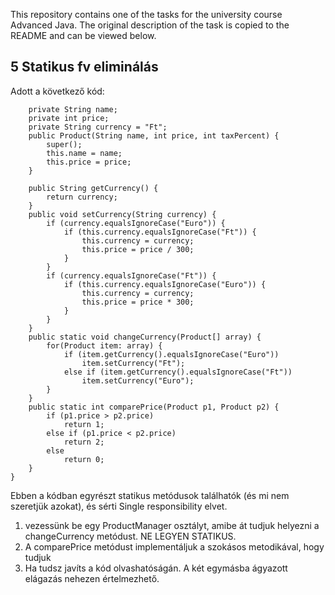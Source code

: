 This repository contains one of the tasks for the university course Advanced Java. The original description of the task is copied to the README and can be viewed below.

## 5 Statikus fv eliminálás
Adott a következő kód:
```public class Product {
    private String name;
    private int price;
    private String currency = "Ft";
    public Product(String name, int price, int taxPercent) {
        super();
        this.name = name;
        this.price = price;
    }

    public String getCurrency() {
        return currency;
    }
    public void setCurrency(String currency) {
        if (currency.equalsIgnoreCase("Euro")) {
            if (this.currency.equalsIgnoreCase("Ft")) {
                this.currency = currency;
                this.price = price / 300;
            }
        }
        if (currency.equalsIgnoreCase("Ft")) {
            if (this.currency.equalsIgnoreCase("Euro")) {
                this.currency = currency;
                this.price = price * 300;
            }
        }
    }
    public static void changeCurrency(Product[] array) {
        for(Product item: array) {
            if (item.getCurrency().equalsIgnoreCase("Euro"))
                item.setCurrency("Ft");
            else if (item.getCurrency().equalsIgnoreCase("Ft"))
                item.setCurrency("Euro");
        }
    }
    public static int comparePrice(Product p1, Product p2) {
        if (p1.price > p2.price)
            return 1;
        else if (p1.price < p2.price)
            return 2;
        else
            return 0;
    }
}
```
Ebben a kódban egyrészt statikus metódusok találhatók (és mi nem szeretjük azokat), és sérti Single responsibility elvet.
1. vezessünk be egy ProductManager osztályt, amibe át tudjuk helyezni a changeCurrency metódust. NE LEGYEN STATIKUS.
2. A comparePrice metódust implementáljuk a szokásos metodikával, hogy tudjuk 
3. Ha tudsz javíts a kód olvashatóságán. A két egymásba ágyazott elágazás nehezen értelmezhető.